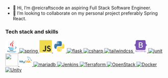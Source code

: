 - 👋 Hi, I’m @reicraftscode an aspiring Full Stack Software Engineer.  
- 💞️ I’m looking to collaborate on my personal project preferably Spring React.

<h3 align="left">Tech stack and skills</h3>
<!-- Core -->
  <a href="https://www.java.com" target="_blank">
    <img
      src="https://raw.githubusercontent.com/devicons/devicon/master/icons/java/java-original.svg"
      alt="java"
      width="40"
      height="40"
    />
  </a>
  <a href="https://spring.io/" target="_blank">
    <img
      src="https://www.vectorlogo.zone/logos/springio/springio-icon.svg"
      alt="spring"
      width="40"
      height="40"
    />
  </a>
  <a href="https://developer.mozilla.org/en-US/docs/Web/JavaScript"
    target="_blank">
    <img
      src="https://raw.githubusercontent.com/devicons/devicon/master/icons/javascript/javascript-original.svg"
      alt="javascript"
      width="40"
      height="40"
    />
  </a>
  <a href="https://www.python.org" target="_blank">
    <img
      src="https://raw.githubusercontent.com/devicons/devicon/master/icons/python/python-original.svg"
      alt="python"
      width="40"
      height="40"
    />
  </a>
  <a href="https://flask.palletsprojects.com/" target="_blank">
    <img
      src="https://www.vectorlogo.zone/logos/pocoo_flask/pocoo_flask-icon.svg"
      alt="flask"
      width="40"
      height="40"
    />
  </a>
  <a href="https://docs.microsoft.com/en-us/dotnet/csharp/" target="_blank">
    <img
      src="https://seeklogo.com/images/C/c-sharp-c-logo-02F17714BA-seeklogo.com.png"
      alt="csharp"
      width="40"
      height="40"
    />
  </a>
<!-- CSS Framework -->
<a href="https://tailwindcss.com/" target="_blank">
    <img
      src="https://www.vectorlogo.zone/logos/tailwindcss/tailwindcss-icon.svg"
      alt="tailwindcss"
      width="40"
      height="40"
    />
  </a>

  <a href="https://getbootstrap.com" target="_blank">
    <img
      src="https://raw.githubusercontent.com/devicons/devicon/master/icons/bootstrap/bootstrap-plain-wordmark.svg"
      alt="bootstrap"
      width="40"
      height="40"
    />
  </a>
<!-- Testing Framework -->
 <a href="https://junit.org/junit5/" target="_blank">
    <img
      src="https://img2.pngio.com/junit-github-junit-png-280_280.jpg"
      alt="junit"
      width="40"
      height="40"
    />
  </a>
  <a href="https://jestjs.io/docs/getting-started" target="_blank">
    <img
      src="https://www.vectorlogo.zone/logos/jestjsio/jestjsio-icon.svg"
      alt=""
      width="40"
      height="40"
    />
  </a>
<!-- Databases -->
  <a href="https://www.mysql.com/" target="_blank">
    <img
      src="https://raw.githubusercontent.com/devicons/devicon/master/icons/mysql/mysql-original-wordmark.svg"
      alt="mysql"
      width="40"
      height="40"
    />
  </a>
  <a href="https://mariadb.org/" target="_blank">
    <img
      src="https://www.vectorlogo.zone/logos/mariadb/mariadb-icon.svg"
      alt="mariadb"
      width="40"
      height="40"
    />
  </a>
  <!-- DevOps -->
  <a href="https://www.jenkins.io/" target="_blank">
    <img
      src="https://www.vectorlogo.zone/logos/jenkins/jenkins-icon.svg"
      alt="Jenkins"
      width="40"
      height="40"
    />
  </a>
  <a href="https://www.terraform.io/" target="_blank">
    <img
      src="https://www.vectorlogo.zone/logos/terraformio/terraformio-icon.svg"
      alt="Terraform"
      width="40"
      height="40"
    />
  </a>
  <a href="https://www.openstack.org/" target="_blank">
    <img
      src="https://www.vectorlogo.zone/logos/openstack/openstack-icon.svg"
      alt="OpenStack"
      width="40"
      height="40"
    />
  </a>
  <a href="https://www.docker.com/" target="_blank">
    <img
      src="https://www.vectorlogo.zone/logos/docker/docker-icon.svg"
      alt="Docker"
      width="40"
      height="40"
    />
  </a>
  <!-- Other -->
  <a href="https://unity.com/" target="_blank">
    <img
      src="https://www.vectorlogo.zone/logos/unity3d/unity3d-icon.svg"
      alt="Unity"
      width="40"
      height="40"
    />
  </a>
</p>


